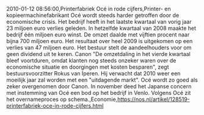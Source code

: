 2010-01-12 08:56:00,Printerfabriek Océ in rode cijfers,Printer- en kopieermachinefabrikant Océ wordt steeds harder getroffen door de economische crisis. Het bedrijf heeft in het laatste kwartaal van vorig jaar 23 miljoen euro verlies geleden. In hetzelfde kwartaal van 2008 maakte het bedrijf één miljoen euro winst. De omzet daalde met vijftien procent naar bijna 700 miljoen euro. Het resultaat over heel 2009 is uitgekomen op een verlies van 47 miljoen euro. Het bestuur stelt de aandeelhouders voor om geen dividend uit te keren. Canon "De omzetdaling in het vierde kwartaal bleef voortduren, omdat klanten nog steeds onzeker waren over de economische situatie en doorgingen met kosten besparen", zegt bestuursvoorzitter Rokus van Iperen. Hij verwacht dat 2010 weer een moeilijk jaar zal worden met een "uitdagende markt". Océ wordt zo goed als zeker overgenomen door Canon. In november deed het Japanse concern met instemming van Océ een bod op het bedrijf in Venlo. Volgens Océ zit het overnameproces op schema.,Economie,https://nos.nl/artikel/128519-printerfabriek-oce-in-rode-cijfers.html
